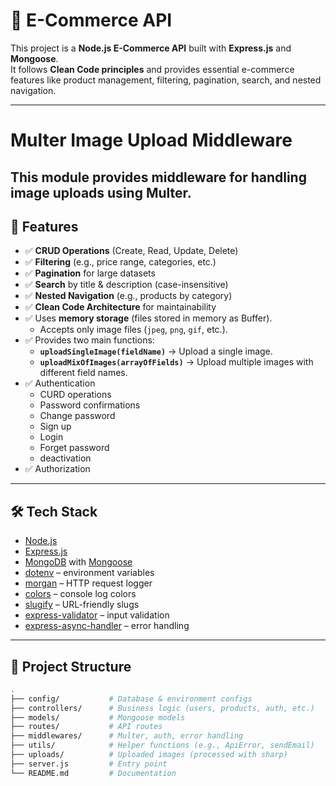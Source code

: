 # 🛒 E-Commerce API

This project is a **Node.js E-Commerce API** built with **Express.js** and **Mongoose**.  
It follows **Clean Code principles** and provides essential e-commerce features like product management, filtering, pagination, search, and nested navigation.

---
# Multer Image Upload Middleware

This module provides middleware for handling image uploads using **Multer**.
---

## 🚀 Features
- ✅ **CRUD Operations** (Create, Read, Update, Delete)  
- ✅ **Filtering** (e.g., price range, categories, etc.)  
- ✅ **Pagination** for large datasets  
- ✅ **Search** by title & description (case-insensitive)  
- ✅ **Nested Navigation** (e.g., products by category)  
- ✅ **Clean Code Architecture** for maintainability
- ✅ Uses **memory storage** (files stored in memory as Buffer).
     - Accepts only image files (`jpeg`, `png`, `gif`, etc.).
- ✅ Provides two main functions:
  - **`uploadSingleImage(fieldName)`** → Upload a single image.
  - **`uploadMixOfImages(arrayOfFields)`** → Upload multiple images with different field names.
- ✅ Authentication
   - CURD operations
   - Password confirmations
   - Change password
   - Sign up
   - Login
   - Forget password
   - deactivation
- ✅ Authorization
  
  


---

## 🛠️ Tech Stack
- [Node.js](https://nodejs.org/)  
- [Express.js](https://expressjs.com/)  
- [MongoDB](https://www.mongodb.com/) with [Mongoose](https://mongoosejs.com/)  
- [dotenv](https://www.npmjs.com/package/dotenv) – environment variables  
- [morgan](https://www.npmjs.com/package/morgan) – HTTP request logger  
- [colors](https://www.npmjs.com/package/colors) – console log colors  
- [slugify](https://www.npmjs.com/package/slugify) – URL-friendly slugs  
- [express-validator](https://express-validator.github.io/) – input validation  
- [express-async-handler](https://www.npmjs.com/package/express-async-handler) – error handling  


---

## 📂 Project Structure

```bash
.
├── config/           # Database & environment configs
├── controllers/      # Business logic (users, products, auth, etc.)
├── models/           # Mongoose models
├── routes/           # API routes
├── middlewares/      # Multer, auth, error handling
├── utils/            # Helper functions (e.g., ApiError, sendEmail)
├── uploads/          # Uploaded images (processed with sharp)
├── server.js         # Entry point
└── README.md         # Documentation

